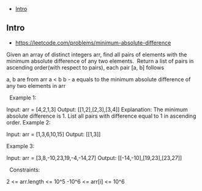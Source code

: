 - [Intro](#intro)

## Intro

- https://leetcode.com/problems/minimum-absolute-difference

Given an array of distinct integers arr, find all pairs of elements with the minimum absolute difference of any two elements. 
Return a list of pairs in ascending order(with respect to pairs), each pair [a, b] follows

a, b are from arr
a < b
b - a equals to the minimum absolute difference of any two elements in arr

 
Example 1:

Input: arr = [4,2,1,3]
Output: [[1,2],[2,3],[3,4]]
Explanation: The minimum absolute difference is 1. List all pairs with difference equal to 1 in ascending order.
Example 2:

Input: arr = [1,3,6,10,15]
Output: [[1,3]]

Example 3:

Input: arr = [3,8,-10,23,19,-4,-14,27]
Output: [[-14,-10],[19,23],[23,27]]

 
Constraints:

2 <= arr.length <= 10^5
-10^6 <= arr[i] <= 10^6

